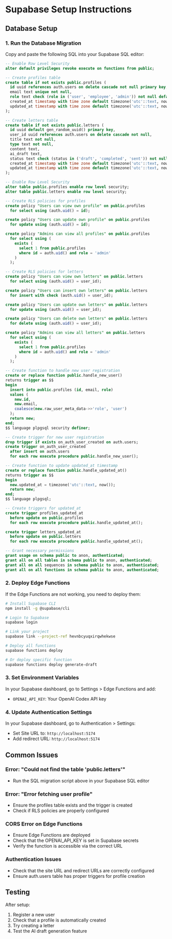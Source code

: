 # Supabase Setup Instructions

## Database Setup

### 1. Run the Database Migration

Copy and paste the following SQL into your Supabase SQL editor:

```sql
-- Enable Row Level Security
alter default privileges revoke execute on functions from public;

-- Create profiles table
create table if not exists public.profiles (
  id uuid references auth.users on delete cascade not null primary key,
  email text unique not null,
  role text check (role in ('user', 'employee', 'admin')) not null default 'user',
  created_at timestamp with time zone default timezone('utc'::text, now()) not null,
  updated_at timestamp with time zone default timezone('utc'::text, now()) not null
);

-- Create letters table
create table if not exists public.letters (
  id uuid default gen_random_uuid() primary key,
  user_id uuid references auth.users on delete cascade not null,
  title text not null,
  type text not null,
  content text,
  ai_draft text,
  status text check (status in ('draft', 'completed', 'sent')) not null default 'draft',
  created_at timestamp with time zone default timezone('utc'::text, now()) not null,
  updated_at timestamp with time zone default timezone('utc'::text, now()) not null
);

-- Enable Row Level Security
alter table public.profiles enable row level security;
alter table public.letters enable row level security;

-- Create RLS policies for profiles
create policy "Users can view own profile" on public.profiles
  for select using (auth.uid() = id);

create policy "Users can update own profile" on public.profiles
  for update using (auth.uid() = id);

create policy "Admins can view all profiles" on public.profiles
  for select using (
    exists (
      select 1 from public.profiles
      where id = auth.uid() and role = 'admin'
    )
  );

-- Create RLS policies for letters
create policy "Users can view own letters" on public.letters
  for select using (auth.uid() = user_id);

create policy "Users can insert own letters" on public.letters
  for insert with check (auth.uid() = user_id);

create policy "Users can update own letters" on public.letters
  for update using (auth.uid() = user_id);

create policy "Users can delete own letters" on public.letters
  for delete using (auth.uid() = user_id);

create policy "Admins can view all letters" on public.letters
  for select using (
    exists (
      select 1 from public.profiles
      where id = auth.uid() and role = 'admin'
    )
  );

-- Create function to handle new user registration
create or replace function public.handle_new_user()
returns trigger as $$
begin
  insert into public.profiles (id, email, role)
  values (
    new.id,
    new.email,
    coalesce(new.raw_user_meta_data->>'role', 'user')
  );
  return new;
end;
$$ language plpgsql security definer;

-- Create trigger for new user registration
drop trigger if exists on_auth_user_created on auth.users;
create trigger on_auth_user_created
  after insert on auth.users
  for each row execute procedure public.handle_new_user();

-- Create function to update updated_at timestamp
create or replace function public.handle_updated_at()
returns trigger as $$
begin
  new.updated_at = timezone('utc'::text, now());
  return new;
end;
$$ language plpgsql;

-- Create triggers for updated_at
create trigger profiles_updated_at
  before update on public.profiles
  for each row execute procedure public.handle_updated_at();

create trigger letters_updated_at
  before update on public.letters
  for each row execute procedure public.handle_updated_at();

-- Grant necessary permissions
grant usage on schema public to anon, authenticated;
grant all on all tables in schema public to anon, authenticated;
grant all on all sequences in schema public to anon, authenticated;
grant all on all functions in schema public to anon, authenticated;
```

### 2. Deploy Edge Functions

If the Edge Functions are not working, you need to deploy them:

```bash
# Install Supabase CLI
npm install -g @supabase/cli

# Login to Supabase
supabase login

# Link your project
supabase link --project-ref hevnbcyuqxirqwhekwse

# Deploy all functions
supabase functions deploy

# Or deploy specific function
supabase functions deploy generate-draft
```

### 3. Set Environment Variables

In your Supabase dashboard, go to Settings > Edge Functions and add:

- `OPENAI_API_KEY`: Your OpenAI Codex API key

### 4. Update Authentication Settings

In your Supabase dashboard, go to Authentication > Settings:

- Set Site URL to: `http://localhost:5174`
- Add redirect URL: `http://localhost:5174`

## Common Issues

### Error: "Could not find the table 'public.letters'"
- Run the SQL migration script above in your Supabase SQL editor

### Error: "Error fetching user profile"
- Ensure the profiles table exists and the trigger is created
- Check if RLS policies are properly configured

### CORS Error on Edge Functions
- Ensure Edge Functions are deployed
- Check that the OPENAI_API_KEY is set in Supabase secrets
- Verify the function is accessible via the correct URL

### Authentication Issues
- Check that the site URL and redirect URLs are correctly configured
- Ensure auth.users table has proper triggers for profile creation

## Testing

After setup:
1. Register a new user
2. Check that a profile is automatically created
3. Try creating a letter
4. Test the AI draft generation feature